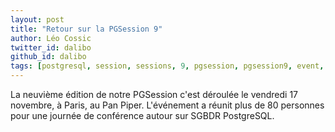 ```yaml
---
layout: post
title: "Retour sur la PGSession 9"
author: Léo Cossic
twitter_id: dalibo
github_id: dalibo
tags: [postgresql, session, sessions, 9, pgsession, pgsession9, event, evenement, paris]
---
```


La neuvième édition de notre PGSession c'est déroulée le vendredi 17 novembre, à Paris, au Pan Piper. L'événement a réunit plus de 80 personnes pour une journée de conférence autour sur SGBDR PostgreSQL.

<!--MORE-->

